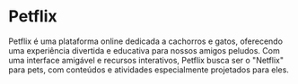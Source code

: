 # Petflix

Petflix é uma plataforma online dedicada a cachorros e gatos, oferecendo uma experiência divertida e educativa para nossos amigos peludos. Com uma interface amigável e recursos interativos, Petflix busca ser o "Netflix" para pets, com conteúdos e atividades especialmente projetados para eles.